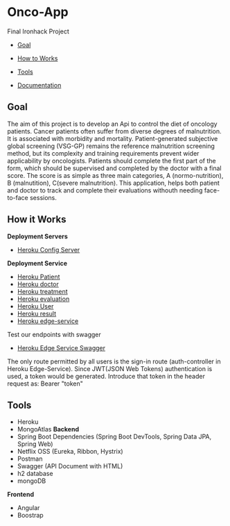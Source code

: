 # Onco-App
Final Ironhack Project
* [Goal](#goal)

* [How to Works](#work)

* [Tools](#tools)

* [Documentation](#documentation)


## <a name= "goal"></a>Goal
The aim of this project is to develop an Api to control the diet of oncology patients. 
Cancer patients often suffer from diverse degrees of malnutrition. It is associated with morbidity and mortality.
Patient-generated subjective global screening (VSG-GP) remains the reference malnutrition screening method, but its complexity and training requirements prevent wider applicability by oncologists. Patients should complete the first part of the form, which should be supervised and completed by the doctor with a final score. 
The score is as simple as three main categories, A (normo-nutrition), B (malnutition), C(severe malnutrition).
This application, helps both patient and doctor to track and complete their evaluations withouth needing face-to-face sessions. 


## <a name= "work"></a>How it Works

**Deployment Servers**
* [Heroku Config Server](https://onco-app-config-server.herokuapp.com/)

**Deployment Service**
* [Heroku Patient](https://onco-app-patient-client.herokuapp.com/)
* [Heroku doctor](https://onco-app-doctor-client.herokuapp.com/)
* [Heroku treatment](https://onco-app-treatment-client.herokuapp.com/)
* [Heroku evaluation](https://onco-app-evaluation-client.herokuapp.com/)
* [Heroku User](https://onco-app-user-client.herokuapp.com/)
* [Heroku result](https://https://onco-app-result-client.herokuapp.com/)
* [Heroku edge-service](https://onco-app-edge-service.herokuapp.com/)

Test our endpoints with swagger
* [Heroku Edge Service Swagger](https://onco-app-edge-service.herokuapp.com//swagger-ui.html#/)

The only route permitted by all users is the sign-in route (auth-controller in Heroku Edge-Service). 
Since JWT(JSON Web Tokens) authentication is used, a token would be generated. Introduce that token in the header request as: Bearer "token"

## <a name= "tools"></a>Tools
- Heroku 
- MongoAtlas
**Backend**
- Spring Boot Dependencies (Spring Boot DevTools, Spring Data JPA, Spring Web)
- Netflix OSS (Eureka, Ribbon, Hystrix)
- Postman 
- Swagger (API Document with HTML)
- h2 database
- mongoDB

**Frontend**
- Angular
- Boostrap
